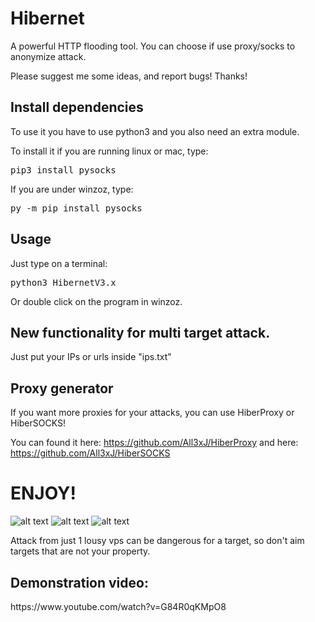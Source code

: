 # Hibernet
A powerful HTTP flooding tool.
You can choose if use proxy/socks to anonymize attack.

Please suggest me some ideas, and report bugs!
Thanks!


<h2>Install dependencies</h2>
To use it you have to use python3 and you also need an extra module.

To install it if you are running linux or mac, type:
<pre>pip3 install pysocks</pre>

If you are under winzoz, type:
<pre>py -m pip install pysocks</pre>

<h2>Usage</h2>
Just type on a terminal:
<pre>python3 HibernetV3.x</pre>

Or double click on the program in winzoz.


<h2>New functionality for multi target attack.</h2>
Just put your IPs or urls inside "ips.txt"

<h2>Proxy generator</h2>
If you want more proxies for your attacks, you can use HiberProxy or HiberSOCKS!

You can found it here: https://github.com/All3xJ/HiberProxy and here: https://github.com/All3xJ/HiberSOCKS


<h1>ENJOY!</h1>



![alt text](https://i.imgur.com/odr1rPd.png)
![alt text](https://i.imgur.com/3YNngR0.png)
![alt text](https://i.imgur.com/BcvW4C3.png)


Attack from just 1 lousy vps can be dangerous for a target, so don't aim targets that are not your property.



<h2>Demonstration video:</h2>
https://www.youtube.com/watch?v=G84R0qKMpO8
